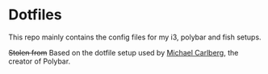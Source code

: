 # Dotfiles
This repo mainly contains the config files for my i3, polybar and fish setups.

~~Stolen from~~ Based on the dotfile setup used by [Michael Carlberg](https://www.github.com/jaagr), the creator of Polybar.
